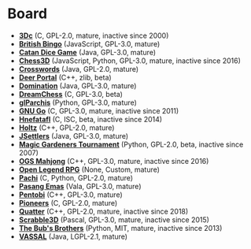 [comment]: # (autogenerated content, do not edit)
# Board

- **[3Dc](../3dc.md)** (C, GPL-2.0, mature, inactive since 2000)
- **[British Bingo](../british_bingo.md)** (JavaScript, GPL-3.0, mature)
- **[Catan Dice Game](../catan_dice_game.md)** (Java, GPL-3.0, mature)
- **[Chess3D](../chess3d.md)** (JavaScript, Python, GPL-3.0, mature, inactive since 2016)
- **[Crosswords](../crosswords.md)** (Java, GPL-2.0, mature)
- **[Deer Portal](../deer_portal.md)** (C++, zlib, beta)
- **[Domination](../domination.md)** (Java, GPL-3.0, mature)
- **[DreamChess](../dreamchess.md)** (C, GPL-3.0, beta)
- **[glParchis](../glparchis.md)** (Python, GPL-3.0, mature)
- **[GNU Go](../gnu_go.md)** (C, GPL-3.0, mature, inactive since 2011)
- **[Hnefatafl](../hnefatafl.md)** (C, ISC, beta, inactive since 2014)
- **[Holtz](../holtz.md)** (C++, GPL-2.0, mature)
- **[JSettlers](../jsettlers.md)** (Java, GPL-3.0, mature)
- **[Magic Gardeners Tournament](../magic_gardeners_tournament.md)** (Python, GPL-2.0, beta, inactive since 2007)
- **[OGS Mahjong](../ogs_mahjong.md)** (C++, GPL-3.0, mature, inactive since 2016)
- **[Open Legend RPG](../open_legend_rpg.md)** (None, Custom, mature)
- **[Pachi](../pachi.md)** (C, Python, GPL-2.0, mature)
- **[Pasang Emas](../pasang_emas.md)** (Vala, GPL-3.0, mature)
- **[Pentobi](../pentobi.md)** (C++, GPL-3.0, mature)
- **[Pioneers](../pioneers.md)** (C, GPL-2.0, mature)
- **[Quatter](../quatter.md)** (C++, GPL-2.0, mature, inactive since 2018)
- **[Scrabble3D](../scrabble3d.md)** (Pascal, GPL-3.0, mature, inactive since 2015)
- **[The Bub's Brothers](../the_bubs_brothers.md)** (Python, MIT, mature, inactive since 2013)
- **[VASSAL](../vassal.md)** (Java, LGPL-2.1, mature)